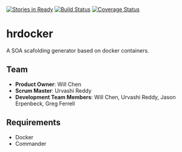 [![Stories in Ready](https://badge.waffle.io/hrdocker/hrdocker.png?label=ready&title=Ready)](https://waffle.io/hrdocker/hrdocker)
[![Build Status](https://travis-ci.org/lifter-cli/lifter.svg?branch=master)](https://travis-ci.org/lifter-cli/lifter)
[![Coverage Status](https://coveralls.io/repos/hrdocker/hrdocker/badge.png)](https://coveralls.io/r/hrdocker/hrdocker)

hrdocker
========
A SOA scafolding generator based on docker containers. 

## Team

  - __Product Owner__: Will Chen
  - __Scrum Master__: Urvashi Reddy
  - __Development Team Members__: Will Chen, Urvashi Reddy, Jason Erpenbeck, Greg Ferrell

## Requirements

- Docker
- Commander